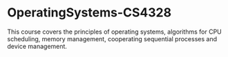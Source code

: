 # OperatingSystems-CS4328
This course covers the principles of operating systems, algorithms for CPU scheduling, memory management, cooperating sequential processes and device management.
